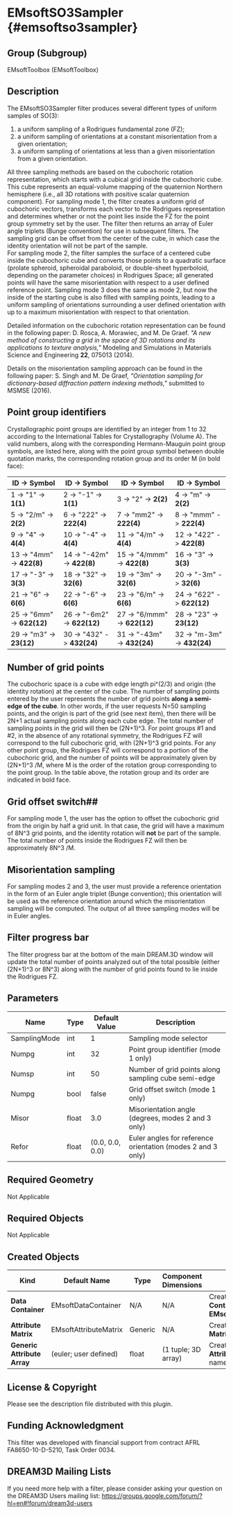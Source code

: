  EMsoftSO3Sampler {#emsoftso3sampler}
=============

## Group (Subgroup) ##
EMsoftToolbox (EMsoftToolbox)

## Description ##
The EMsoftSO3Sampler filter produces several different types of uniform samples of SO(3): 

1. a uniform sampling of a Rodrigues fundamental zone (FZ);
2. a uniform sampling of orientations at a constant misorientation from a given orientation;
3. a uniform sampling of orientations at less than a given misorientation from a given orientation.
	
All three sampling methods are based on the cubochoric rotation representation, which starts with a cubical grid inside the cubochoric cube.  This cube represents an equal-volume mapping of the quaternion Northern hemisphere (i.e., all 3D rotations with positive scalar quaternion component).  For sampling mode 1, the filter creates a uniform grid of cubochoric vectors, transforms each vector to the Rodrigues representation and determines whether or not the point lies inside the FZ for the point group symmetry set by the user.  The filter then returns an array of Euler angle triplets (Bunge convention) for use in subsequent filters.  The sampling grid can be offset from the center of the cube, in which case the identity orientation will not be part of the sample.  
For sampling mode 2, the filter samples the surface of a centered cube inside the cubochoric cube and converts those points to a quadratic surface (prolate spheroid, spheroidal paraboloid, or double-sheet hyperboloid, depending on the parameter choices) in Rodrigues Space; all generated points will have the same misorientation with respect to a user defined reference point.  Sampling mode 3 does the same as mode 2, but now the inside of the starting cube is also filled with sampling points, leading to a uniform sampling of orientations surrounding a user defined orientation with up to a maximum misorientation with respect to that orientation. 

Detailed information on the cubochoric rotation representation can be found in the following paper: D. Rosca, A. Morawiec, and M. De Graef. *"A new method of constructing a grid in the space of 3D rotations and its applications to texture analysis,"* Modeling and Simulations in Materials Science and Engineering **22**, 075013 (2014).

Details on the misorientation sampling approach can be found in the following paper: S. Singh and M. De Graef, *"Orientation sampling for dictionary-based diffraction pattern indexing methods,"* submitted to MSMSE (2016).

## Point group identifiers ##
Crystallographic point groups are identified by an integer from 1 to 32 according to the International Tables for Crystallography (Volume A). The valid numbers, along with the corresponding Hermann-Mauguin point group symbols, are listed here, along with the point group symbol between double quotation marks, the corresponding rotation group and its order M (in bold face):

| ID -> Symbol | ID -> Symbol | ID -> Symbol | ID -> Symbol |
|------|------|------|------|
| 1 -> "1" -> **1(1)** | 2 -> "-1" -> **1(1)**| 3 -> "2" -> **2(2)**| 4 -> "m" -> **2(2)**|
|5 -> "2/m" -> **2(2)**| 6 -> "222"  -> **222(4)**| 7 -> "mm2"  -> **222(4)**| 8 -> "mmm"  -> **222(4)**|
| 9 -> "4"  -> **4(4)** | 10 -> "-4" -> **4(4)**  | 11 -> "4/m" -> **4(4)** | 12 -> "422" -> **422(8)** |
|13 -> "4mm" -> **422(8)** | 14 -> "-42m" -> **422(8)** | 15 -> "4/mmm" -> **422(8)** | 16 -> "3" -> **3(3)** |
|17 -> "-3" -> **3(3)** | 18 -> "32" -> **32(6)** | 19 ->  "3m"  -> **32(6)** | 20 -> "-3m" -> **32(6)** |
|21 -> "6" -> **6(6)** | 22 -> "-6"  -> **6(6)** | 23 -> "6/m" -> **6(6)** | 24 -> "622" -> **622(12)** |
| 25 -> "6mm" -> **622(12)** | 26 -> "-6m2" -> **622(12)**  | 27 -> "6/mmm" -> **622(12)**  | 28 -> "23" -> **23(12)** |
| 29 -> "m3" -> **23(12)** | 30 -> "432" -> **432(24)** | 31 -> "-43m" -> **432(24)** | 32 -> "m-3m" -> **432(24)** |

## Number of grid points ##
The cubochoric space is a cube with edge length pi^(2/3) and origin (the identity rotation) at the center of the cube.  The number of sampling points entered by the user represents the number of grid points **along a semi-edge of the cube**.  In other words, if the user requests N=50 sampling points, and the origin is part of the grid (see next item), then there will be 2N+1 actual sampling points along each cube edge.  The total number of sampling points in the grid will then be (2N+1)^3.  For point groups #1 and #2, in the absence of any rotational symmetry, the Rodrigues FZ will correspond to the full cubochoric grid, with (2N+1)^3 grid points.  For any other point group, the Rodrigues FZ will correspond to a portion of the cubochoric grid, and the number of points will be approximately given by (2N+1)^3 /M, where M is the order of the rotation group corresponding to the point group.  In the table above, the rotation group and its order are indicated in bold face.

## Grid offset switch##
For sampling mode 1, the user has the option to offset the cubochoric grid from the origin by half a grid unit.  In that case, the grid will have a maximum of 8N^3 grid points, and the identity rotation will **not** be part of the sample.  The total number of points inside the Rodrigues FZ will then be approximately 8N^3 /M.

## Misorientation sampling ##
For sampling modes 2 and 3, the user must provide a reference orientation in the form of an Euler angle triplet (Bunge convention); this orientation will be used as the reference orientation around which the misorientation sampling will be computed.  The output of all three sampling modes will be in Euler angles.

## Filter progress bar ##
The filter progress bar at the bottom of the main DREAM.3D window will update the total number of points analyzed out of the total possible (either (2N+1)^3 or 8N^3) along with the number of grid points found to lie inside the Rodrigues FZ.


## Parameters ##
| Name | Type | Default Value | Description |
|------|------|------|------|
| SamplingMode | int | 1 | Sampling mode selector |
| Numpg| int | 32 | Point group identifier (mode 1 only)|
| Numsp| int | 50 | Number of grid points along sampling cube semi-edge |
| Numpg| bool | false | Grid offset switch (mode 1 only)|
| Misor | float | 3.0 | Misorientation angle (degrees, modes 2 and 3 only) |
| Refor | float | (0.0, 0.0, 0.0) | Euler angles for reference orientation (modes 2 and 3 only) |

## Required Geometry ##

Not Applicable

## Required Objects ##

Not Applicable

## Created Objects ##
| Kind | Default Name | Type | Component Dimensions | Description |
|------|--------------|-------------|---------|----------------|
| **Data Container** | EMsoftDataContainer | N/A | N/A | Created **Data Container** name **EMsoftDataContainer**|
| **Attribute Matrix** | EMsoftAttributeMatrix | Generic | N/A | Created **Cell Attribute Matrix** name |
| **Generic Attribute Array** | (euler; user defined) | float | (1 tuple; 3D array) | Created **Generic Attribute Matrix** name |

## License & Copyright ##

Please see the description file distributed with this plugin.

## Funding Acknowledgment ##

This filter was developed with financial support from contract AFRL FA8650-10-D-5210, Task Order 0034.

## DREAM3D Mailing Lists ##

If you need more help with a filter, please consider asking your question on the DREAM3D Users mailing list:
https://groups.google.com/forum/?hl=en#!forum/dream3d-users


